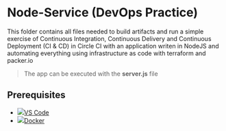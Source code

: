 # Node-Service (DevOps Practice)

This folder contains all files needed to build artifacts and run a simple exercise of Continuous Integration, Continuous Delivery and Continuous Deployment (CI & CD) in Circle CI with an application writen in NodeJS and automating everything using infrastructure as code with terraform and packer.io

> The app can be executed with the **server.js** file

## Prerequisites
* ![](https://code.visualstudio.com/favicon.ico)[VS Code](https://code.visualstudio.com/)
* ![](https://www.docker.com/favicon.ico)[Docker](https://www.docker.com/)
